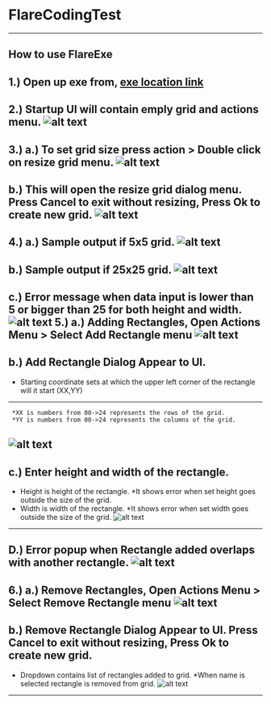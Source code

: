 # FlareCodingTest

----------------
How to use FlareExe
---------------
1.) Open up exe from, [exe location link](https://github.com/MarkSuguitan-10/FlareCodingTest/tree/main/FlareCodingTestExe)
---------------
2.) Startup UI will contain emply grid and actions menu. 
![alt text](https://github.com/MarkSuguitan-10/FlareCodingTest/blob/main/FlareScreenshot/FlareStartup.png)
---------------
3.) a.) To set grid size press action > Double click on resize grid menu.
![alt text](https://github.com/MarkSuguitan-10/FlareCodingTest/blob/main/FlareScreenshot/FlareActionsResizeOption.png)
---------------
b.) This will open the resize grid dialog menu. Press Cancel to exit without resizing, Press Ok to create new grid.
![alt text](https://github.com/MarkSuguitan-10/FlareCodingTest/blob/main/FlareScreenshot/FlareActionsResizeDialog.png)
---------------
4.) a.) Sample output if 5x5 grid.
![alt text](https://github.com/MarkSuguitan-10/FlareCodingTest/blob/main/FlareScreenshot/FlareDatagridview5by5.png)
---------------
b.) Sample output if 25x25 grid.
![alt text](https://github.com/MarkSuguitan-10/FlareCodingTest/blob/main/FlareScreenshot/FlareDatagridview25by25.png)
---------------
c.) Error message when data input is lower than 5 or bigger than 25 for both height and width.
![alt text](https://github.com/MarkSuguitan-10/FlareCodingTest/blob/main/FlareScreenshot/FlareActionsResizeDialogError.png)
5.) a.) Adding Rectangles, Open Actions Menu > Select Add Rectangle menu
![alt text](https://github.com/MarkSuguitan-10/FlareCodingTest/blob/main/FlareScreenshot/FlareDatagridAddRectangeErrorOption.png)
---------------
b.) Add Rectangle Dialog Appear to UI.
---------------
 * Starting coordinate sets at which the upper left corner of the rectangle will it start (XX,YY)
 ---------------
     *XX is numbers from 00->24 represents the rows of the grid.
     *YY is numbers from 00->24 represents the columns of the grid.
![alt text](https://github.com/MarkSuguitan-10/FlareCodingTest/blob/main/FlareScreenshot/FlareDatagridAddRectange.png)
---------------
c.) Enter height and width of the rectangle.
---------------
 * Height is height of the rectangle.
     *It shows error when set height goes outside the size of the grid.
 * Width is width of the rectangle.
     *It shows error when set width goes outside the size of the grid.
![alt text](https://github.com/MarkSuguitan-10/FlareCodingTest/blob/main/FlareScreenshot/FlareDatagridAddRectangeErrorOutOfRange.png)
---------------
D.) Error popup when Rectangle added overlaps with another rectangle.
![alt text](https://github.com/MarkSuguitan-10/FlareCodingTest/blob/main/FlareScreenshot/FlareDatagridAddRectanglebutOverlapError.png)
---------------
6.) a.) Remove Rectangles, Open Actions Menu > Select Remove Rectangle menu
![alt text](https://github.com/MarkSuguitan-10/FlareCodingTest/blob/main/FlareScreenshot/FlareDatagridRemoveRectangleOption.png)
---------------
b.) Remove Rectangle Dialog Appear to UI. Press Cancel to exit without resizing, Press Ok to create new grid.
---------------
 * Dropdown contains list of rectangles added to grid.
     *When name is selected rectangle is removed from grid.
![alt text](https://github.com/MarkSuguitan-10/FlareCodingTest/blob/main/FlareScreenshot/FlareDatagridRemoveRectangleDialog.png)
---------------

